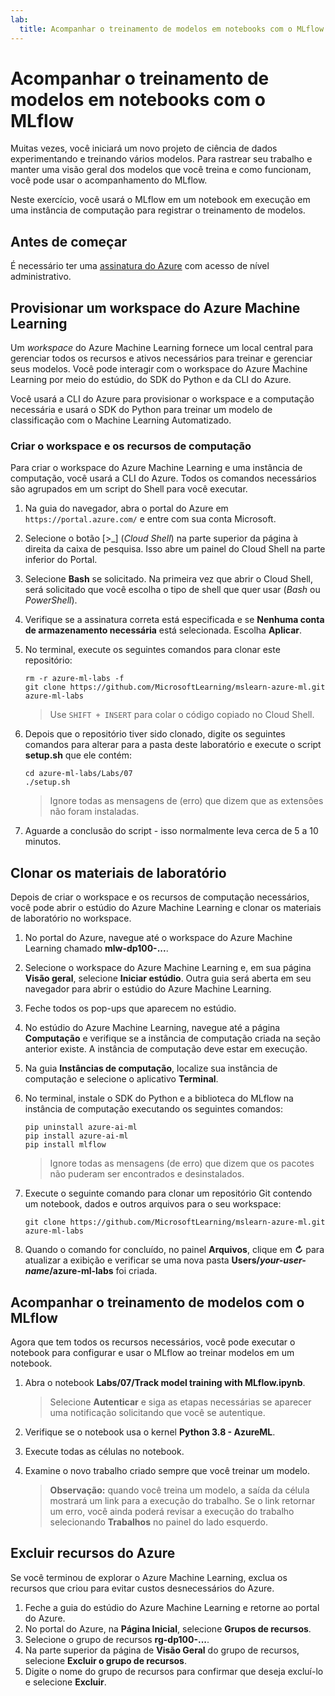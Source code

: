 ```yaml
---
lab:
  title: Acompanhar o treinamento de modelos em notebooks com o MLflow
---
```


# Acompanhar o treinamento de modelos em notebooks com o MLflow

Muitas vezes, você iniciará um novo projeto de ciência de dados experimentando e treinando vários modelos. Para rastrear seu trabalho e manter uma visão geral dos modelos que você treina e como funcionam, você pode usar o acompanhamento do MLflow.

Neste exercício, você usará o MLflow em um notebook em execução em uma instância de computação para registrar o treinamento de modelos.

## Antes de começar

É necessário ter uma [assinatura do Azure](https://azure.microsoft.com/free) com acesso de nível administrativo.

## Provisionar um workspace do Azure Machine Learning

Um *workspace* do Azure Machine Learning fornece um local central para gerenciar todos os recursos e ativos necessários para treinar e gerenciar seus modelos. Você pode interagir com o workspace do Azure Machine Learning por meio do estúdio, do SDK do Python e da CLI do Azure.

Você usará a CLI do Azure para provisionar o workspace e a computação necessária e usará o SDK do Python para treinar um modelo de classificação com o Machine Learning Automatizado.

### Criar o workspace e os recursos de computação

Para criar o workspace do Azure Machine Learning e uma instância de computação, você usará a CLI do Azure. Todos os comandos necessários são agrupados em um script do Shell para você executar.
1. Na guia do navegador, abra o portal do Azure em `https://portal.azure.com/` e entre com sua conta Microsoft.
1. Selecione o botão \[>_] (*Cloud Shell*) na parte superior da página à direita da caixa de pesquisa. Isso abre um painel do Cloud Shell na parte inferior do Portal.
1. Selecione **Bash** se solicitado. Na primeira vez que abrir o Cloud Shell, será solicitado que você escolha o tipo de shell que quer usar (*Bash* ou *PowerShell*).
1. Verifique se a assinatura correta está especificada e se **Nenhuma conta de armazenamento necessária** está selecionada. Escolha **Aplicar**.
1. No terminal, execute os seguintes comandos para clonar este repositório:

    ```azurecli
    rm -r azure-ml-labs -f
    git clone https://github.com/MicrosoftLearning/mslearn-azure-ml.git azure-ml-labs
    ```

    > Use `SHIFT + INSERT` para colar o código copiado no Cloud Shell. 

1. Depois que o repositório tiver sido clonado, digite os seguintes comandos para alterar para a pasta deste laboratório e execute o script **setup.sh** que ele contém:

    ```azurecli
    cd azure-ml-labs/Labs/07
    ./setup.sh
    ```

    > Ignore todas as mensagens de (erro) que dizem que as extensões não foram instaladas.

1. Aguarde a conclusão do script - isso normalmente leva cerca de 5 a 10 minutos.

## Clonar os materiais de laboratório

Depois de criar o workspace e os recursos de computação necessários, você pode abrir o estúdio do Azure Machine Learning e clonar os materiais de laboratório no workspace.

1. No portal do Azure, navegue até o workspace do Azure Machine Learning chamado **mlw-dp100-...**.
1. Selecione o workspace do Azure Machine Learning e, em sua página **Visão geral**, selecione **Iniciar estúdio**. Outra guia será aberta em seu navegador para abrir o estúdio do Azure Machine Learning.
1. Feche todos os pop-ups que aparecem no estúdio.
1. No estúdio do Azure Machine Learning, navegue até a página **Computação** e verifique se a instância de computação criada na seção anterior existe. A instância de computação deve estar em execução.
1. Na guia **Instâncias de computação**, localize sua instância de computação e selecione o aplicativo **Terminal**.
1. No terminal, instale o SDK do Python e a biblioteca do MLflow na instância de computação executando os seguintes comandos:

    ```
    pip uninstall azure-ai-ml
    pip install azure-ai-ml
    pip install mlflow
    ```

    > Ignore todas as mensagens (de erro) que dizem que os pacotes não puderam ser encontrados e desinstalados.

1. Execute o seguinte comando para clonar um repositório Git contendo um notebook, dados e outros arquivos para o seu workspace:

    ```
    git clone https://github.com/MicrosoftLearning/mslearn-azure-ml.git azure-ml-labs
    ```

1. Quando o comando for concluído, no painel **Arquivos**, clique em **↻** para atualizar a exibição e verificar se uma nova pasta **Users/*your-user-name*/azure-ml-labs** foi criada.

## Acompanhar o treinamento de modelos com o MLflow

Agora que tem todos os recursos necessários, você pode executar o notebook para configurar e usar o MLflow ao treinar modelos em um notebook.

1. Abra o notebook **Labs/07/Track model training with MLflow.ipynb**.

    > Selecione **Autenticar** e siga as etapas necessárias se aparecer uma notificação solicitando que você se autentique.

1. Verifique se o notebook usa o kernel **Python 3.8 - AzureML**.
1. Execute todas as células no notebook.
1. Examine o novo trabalho criado sempre que você treinar um modelo.

    > **Observação:** quando você treina um modelo, a saída da célula mostrará um link para a execução do trabalho. Se o link retornar um erro, você ainda poderá revisar a execução do trabalho selecionando **Trabalhos** no painel do lado esquerdo.
    
## Excluir recursos do Azure

Se você terminou de explorar o Azure Machine Learning, exclua os recursos que criou para evitar custos desnecessários do Azure.

1. Feche a guia do estúdio do Azure Machine Learning e retorne ao portal do Azure.
1. No portal do Azure, na **Página Inicial**, selecione **Grupos de recursos**.
1. Selecione o grupo de recursos **rg-dp100-...**.
1. Na parte superior da página de **Visão Geral** do grupo de recursos, selecione **Excluir o grupo de recursos**.
1. Digite o nome do grupo de recursos para confirmar que deseja excluí-lo e selecione **Excluir**.

